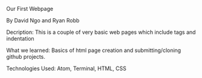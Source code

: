 Our First Webpage

By David Ngo and Ryan Robb

Decription: This is a couple of very basic web pages which include tags and indentation

What we learned: Basics of html page creation and submitting/cloning github projects.

Technologies Used: Atom, Terminal, HTML, CSS
